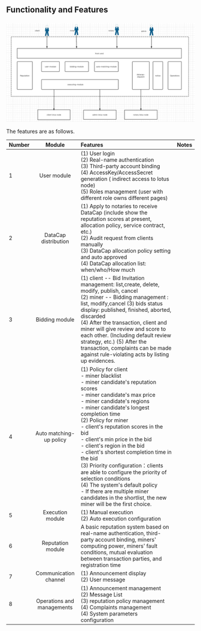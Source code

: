 ## Functionality and Features

### 



![](../img/features.png)



The features are as follows.



| Number |           Module           | Features                                                     | Notes |
| ------ | :------------------------: | :----------------------------------------------------------- | ----- |
| 1      |        User module         | (1)  User login <br />(2)  Real-name authentication <br />(3)  Third-party account binding <br />(4)  AccessKey/AccessSecret generation ( indirect access to lotus node) <br />(5)  Roles management (user with different role owns different pages)<br /> |       |
| 2      |   DataCap  distribution    | (1)  Apply to notaries to receive DataCap (include show the reputation scores at present, allocation policy, service contract,  etc.)<br />(2) Audit request from clients manually <br />(3)  DataCap allocation policy  setting  and auto approved <br />(4)  DataCap allocation list: when/who/How much <br /> |       |
| 3      |       Bidding module       | (1)  client -- Bid Invitation management:  list,create, delete, modify, publish, cancel <br />(2)  miner -- Bidding management : list, modify,cancel            (3)  bids status display: published, finished, aborted,   discarded<br />(4)  After the transaction, client and miner will give review and score to each other. (Including default review strategy, etc.)                                                                                                                                                              (5) After the transaction, complaints can be made against rule-violating acts by listing up evidences.  <br> |       |
| 4      |  Auto matching-up policy   | (1)   Policy for client  <br />       - miner blacklist <br />       - miner candidate's  reputation scores  <br />       - miner candidate's   max price <br />       - miner candidate's  regions  <br />       - miner candidate's  longest completion time  <br />(2)  Policy for miner <br />       - client's  reputation scores in the bid<br />       - client's  min price in the bid  <br />       - client's  region  in the bid  <br />       - client's shortest  completion time   in the bid <br />(3)  Priority configuration：clients are able to configure the  priority  of selection conditions <br />(4)  The system's default policy <br />       -  If there are multiple miner candidates in the shortlist,  the new miner will be the first choice.  <br /> |       |
| 5      |     Execution  module      | (1)   Manual execution  <br /> (2)   Auto execution  configuration <br /> |       |
| 6      |     Reputation module      | A basic reputation system based on real-name authentication, third-party account binding, miners' computing power, miners' fault conditions, mutual evaluation between transaction parties, and registration time |       |
| 7      |   Communication channel    | (1) Announcement display<br />(2) User message               |       |
| 8      | Operations and managements | (1) Announcement management<br />(2) Message List <br />(3) reputation policy management<br />(4) Complaints  management <br />(4) System parameters  configuration<br /> |       |


